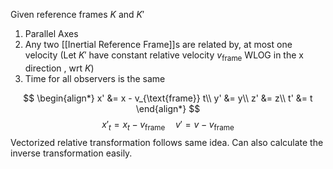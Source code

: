 Given reference frames $K$ and $K'$
1. Parallel Axes
2. Any two [[Inertial Reference Frame]]s are related by, at most one velocity
		(Let $K'$ have constant relative velocity $v_{\text{frame}}$ WLOG in the x direction , wrt $K$)
3. Time for all observers is the same

$$
\begin{align*}
x' &= x - v_{\text{frame}} t\\
y' &= y\\
z' &= z\\
t' &= t
\end{align*}
$$
$$
x'_{t} = x_{t} - v_{\text{frame}} \quad v' = v - v_{\text{frame}}
$$
Vectorized relative transformation follows same idea.
Can also calculate the inverse transformation easily.